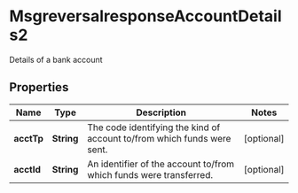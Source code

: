 

# MsgreversalresponseAccountDetails2

Details of a bank account

## Properties

| Name | Type | Description | Notes |
|------------ | ------------- | ------------- | -------------|
|**acctTp** | **String** | The code identifying the kind of account to/from which funds were sent. |  [optional] |
|**acctId** | **String** | An identifier of the account to/from which funds were transferred. |  [optional] |




